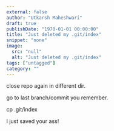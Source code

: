 ```yaml
---
external: false
author: "Utkarsh Maheshwari"
draft: true
publishDate: "1970-01-01 00:00:00"
title: "Just deleted my .git/index"
snippet: "none"
image:
  src: "null"
  alt: "Just deleted my .git/index"
tags: ["untagged"]
category: ""
---
```



close repo again in different dir.

go to last branch/commit you remember.

cp .git/index

I just saved your ass!